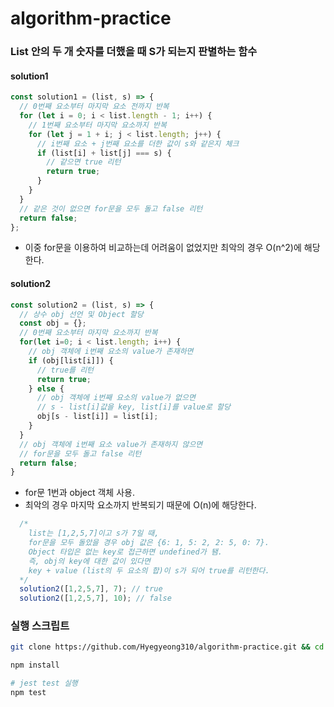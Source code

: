 # algorithm-practice

### List 안의 두 개 숫자를 더했을 때 S가 되는지 판별하는 함수

#### solution1
```js
const solution1 = (list, s) => {
  // 0번째 요소부터 마지막 요소 전까지 반복
  for (let i = 0; i < list.length - 1; i++) {
    // 1번째 요소부터 마지막 요소까지 반복
    for (let j = 1 + i; j < list.length; j++) {
      // i번째 요소 + j번째 요소를 더한 값이 s와 같은지 체크
      if (list[i] + list[j] === s) {
        // 같으면 true 리턴
        return true;
      }
    }
  }
  // 같은 것이 없으면 for문을 모두 돌고 false 리턴
  return false;
};
```
- 이중 for문을 이용하여 비교하는데 어려움이 없었지만 최악의 경우 O(n^2)에 해당한다.

#### solution2
```js
const solution2 = (list, s) => {
  // 상수 obj 선언 및 Object 할당
  const obj = {};
  // 0번째 요소부터 마지막 요소까지 반복
  for(let i=0; i < list.length; i++) {
    // obj 객체에 i번째 요소의 value가 존재하면
    if (obj[list[i]]) {
      // true를 리턴
      return true;
    } else {
      // obj 객체에 i번째 요소의 value가 없으면
      // s - list[i]값을 key, list[i]를 value로 할당
      obj[s - list[i]] = list[i];
    }
  }
  // obj 객체에 i번째 요소 value가 존재하지 않으면
  // for문을 모두 돌고 false 리턴
  return false;
}
```
- for문 1번과 object 객체 사용.
- 최악의 경우 마지막 요소까지 반복되기 때문에 O(n)에 해당한다.

```js
  /*
    list는 [1,2,5,7]이고 s가 7일 때,
    for문을 모두 돌았을 경우 obj 값은 {6: 1, 5: 2, 2: 5, 0: 7}.
    Object 타입은 없는 key로 접근하면 undefined가 됌.
    즉, obj의 key에 대한 값이 있다면
    key + value (list의 두 요소의 합)이 s가 되어 true를 리턴한다.
  */
  solution2([1,2,5,7], 7); // true
  solution2([1,2,5,7], 10); // false
```

### 실행 스크립트
```bash
git clone https://github.com/Hyegyeong310/algorithm-practice.git && cd algorithm-practice

npm install

# jest test 실행
npm test
```